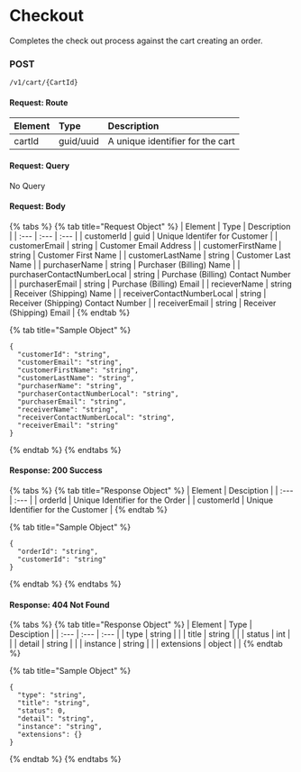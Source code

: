 # Checkout

Completes the check out process against the cart creating an order.

### **POST**

```text
/v1/cart/{CartId}
```

#### Request: Route

| Element | Type | Description |
| :--- | :--- | :--- |
| cartId | guid/uuid | A unique identifier for the cart |

#### Request: Query

No Query

#### Request:  Body

{% tabs %}
{% tab title="Request Object" %}
| Element | Type | Description |
| :--- | :--- | :--- |
| customerId | guid | Unique Identifer for Customer |
| customerEmail | string | Customer Email Address |
| customerFirstName | string | Customer First Name |
| customerLastName | string | Customer Last Name |
| purchaserName | string | Purchaser \(Billing\) Name |
| purchaserContactNumberLocal | string | Purchase  \(Billing\) Contact Number |
| purchaserEmail | string | Purchase  \(Billing\) Email |
| recieverName | string | Receiver \(Shipping\) Name |
| receiverContactNumberLocal | string | Receiver \(Shipping\) Contact Number |
| receiverEmail | string | Receiver \(Shipping\) Email |
{% endtab %}

{% tab title="Sample Object" %}
```text
{
  "customerId": "string",
  "customerEmail": "string",
  "customerFirstName": "string",
  "customerLastName": "string",
  "purchaserName": "string",
  "purchaserContactNumberLocal": "string",
  "purchaserEmail": "string",
  "receiverName": "string",
  "receiverContactNumberLocal": "string",
  "receiverEmail": "string"
}
```
{% endtab %}
{% endtabs %}

#### Response: 200 Success

{% tabs %}
{% tab title="Response Object" %}
| Element | Desciption |
| :--- | :--- |
| orderId | Unique Identifier for the Order |
| customerId | Unique Identifier for the Customer |
{% endtab %}

{% tab title="Sample Object" %}
```text
{
  "orderId": "string",
  "customerId": "string"
}

```
{% endtab %}
{% endtabs %}

#### Response: 404 Not Found

{% tabs %}
{% tab title="Response Object" %}
| Element | Type | Desciption |
| :--- | :--- | :--- |
| type | string |  |
| title | string |  |
| status | int |  |
| detail | string |  |
| instance | string |  |
| extensions | object |  |
{% endtab %}

{% tab title="Sample Object" %}
```text
{
  "type": "string",
  "title": "string",
  "status": 0,
  "detail": "string",
  "instance": "string",
  "extensions": {}
}
```
{% endtab %}
{% endtabs %}

#### 



